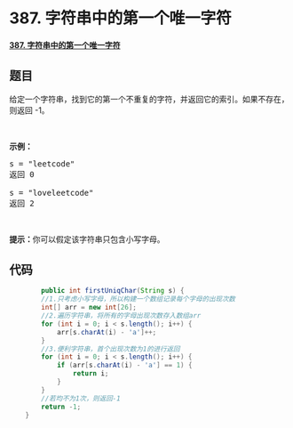 # 387. 字符串中的第一个唯一字符

#### [387. 字符串中的第一个唯一字符](https://leetcode-cn.com/problems/first-unique-character-in-a-string/)

## 题目

<p>给定一个字符串，找到它的第一个不重复的字符，并返回它的索引。如果不存在，则返回 -1。</p>

<p>&nbsp;</p>

<p><strong>示例：</strong></p>

<pre>s = &quot;leetcode&quot;
返回 0

s = &quot;loveleetcode&quot;
返回 2
</pre>

<p>&nbsp;</p>

<p><strong>提示：</strong>你可以假定该字符串只包含小写字母。</p>

## 代码

```java
		public int firstUniqChar(String s) {
        //1.只考虑小写字母，所以构建一个数组记录每个字母的出现次数
        int[] arr = new int[26];
        //2.遍历字符串，将所有的字母出现次数存入数组arr
        for (int i = 0; i < s.length(); i++) {
            arr[s.charAt(i) - 'a']++;
        }
        //3.便利字符串，首个出现次数为1的进行返回
        for (int i = 0; i < s.length(); i++) {
            if (arr[s.charAt(i) - 'a'] == 1) {
                return i;
            }
        }
        //若均不为1次，则返回-1
        return -1;
    }
```

